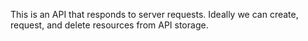 This is an API that responds to server requests.
Ideally we can create, request, and delete resources from API storage. 

